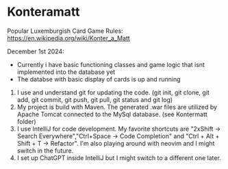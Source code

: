 # Konteramatt
Popular Luxemburgish Card Game
Rules: https://en.wikipedia.org/wiki/Konter_a_Matt

December 1st 2024:
- Currently i have basic functioning classes and game logic that isnt implemented into the database yet
- The databse with basic display of cards is up and running

1) I use and understand git for updating the code. (git init, git clone, git add, git commit, git push, git pull, git status and git log)
9) My project is build with Maven. The generated .war files are utilized by Apache Tomcat connected to the MySql database. (see Kontermatt folder)
12) I use IntelliJ for code development. My favorite shortcuts are "2xShift -> Search Everywhere","Ctrl+Space -> Code Completion" and "Ctrl + Alt + Shift + T -> Refactor". I'm also playing around with neovim and I might switch in the future.
15) I set up ChatGPT inside IntelliJ but I might switch to a different one later.
